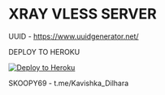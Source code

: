 # XRAY VLESS SERVER


UUID - https://www.uuidgenerator.net/

DEPLOY TO HEROKU

<p><a href="https://dashboard.heroku.com/new?template=https%3A%2F%2Fgithub.com%2Fichiro1145141%2Fv2rayheroku"> <img src="https://www.herokucdn.com/deploy/button.svg" alt="Deploy to Heroku" /></a></p>

SKOOPY69 - t.me/Kavishka_Dilhara

